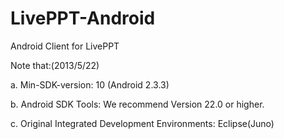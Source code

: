 LivePPT-Android
===============

Android Client for LivePPT

Note that:(2013/5/22)

a. Min-SDK-version: 10 (Android 2.3.3)

b. Android SDK Tools: We recommend Version 22.0 or higher.

c. Original Integrated Development Environments: Eclipse(Juno)





                                                     
 
